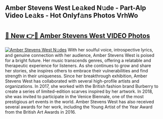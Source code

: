 ## Amber Stevens West Le𝚊ked N𝚞de - Part-Alp Video Le𝚊ks - Hot Onlyf𝚊ns Photos VrhWo

# <h2><a href="http://ab42522.deff.icu/?id=Amber+Stevens+West">🔗 New 👉🔴 Amber Stevens West VIDEO Photos</a></h2>

[![Amber Stevens West N𝚞des](https://i.imgur.com/rIISA9y.gif)](http://ab42522.deff.icu/?id=Amber+Stevens+West)
With her soulful voice, introspective lyrics, and genuine connection with her audience, Amber Stevens West is poised for a bright future. Her music transcends genres, offering a relatable and therapeutic experience for listeners. As she continues to grow and share her stories, she inspires others to embrace their vulnerabilities and find strength in their uniqueness. Since her breakthrough exhibition, Amber Stevens West has collaborated with several high-profile artists and organizations. In 2017, she worked with the British fashion brand Burberry to create a series of limited-edition scarves inspired by her artwork. In 2018, she was invited to participate in the Venice Biennale, one of the most prestigious art events in the world. Amber Stevens West has also received several awards for her work, including the Young Artist of the Year Award from the British Art Awards in 2016.
